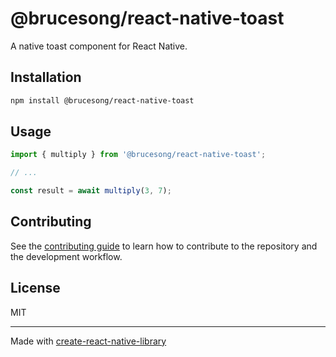 # @brucesong/react-native-toast

A native toast component for React Native.

## Installation

```sh
npm install @brucesong/react-native-toast
```

## Usage

```js
import { multiply } from '@brucesong/react-native-toast';

// ...

const result = await multiply(3, 7);
```

## Contributing

See the [contributing guide](CONTRIBUTING.md) to learn how to contribute to the repository and the development workflow.

## License

MIT

---

Made with [create-react-native-library](https://github.com/callstack/react-native-builder-bob)
